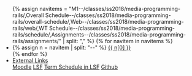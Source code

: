 
 <ul class="nav nav-tabs m-b-3">
 {% assign navitems = "M1--/classes/ss2018/media-programming-rails/,Overall Schedule--/classes/ss2018/media-programming-rails/overall-schedule/,Web--/classes/ss2018/media-programming-rails/web/,WT Schedule--/classes/ss2018/media-programming-rails/schedule/,Assignments--/classes/ss2018/media-programming-rails/assignments/" | split: "," %}
 {% for navitem in navitems %}
   <li class="nav-item">
     {% assign n = navitem | split: "--" %}
     <a class="nav-link {% if page.url == n[1] %}active{% endif %}" href="{{ site.baseurl }}{{ n[1] }}">{{ n[0] }}</a>
   </li>
 {% endfor %}
 <li class="nav-item dropdown">
     <a class="nav-link dropdown-toggle" data-toggle="dropdown" href="#" role="button" aria-haspopup="true" aria-expanded="false">External Links</a>
     <div class="dropdown-menu">
       <a class="dropdown-item" href="https://moodle.htw-berlin.de/course/view.php?id=15096">Moodle</a>
       <a class="dropdown-item" href="https://lsf.htw-berlin.de/qisserver/rds?state=wsearchv&search=2&veranstaltung.veranstid=131290">LSF</a>
       <a class="dropdown-item" href="https://lsf.htw-berlin.de/qisserver/rds?state=wplan&act=stg&pool=stg&P.subc=plan&k_abstgv.abstgvnr=312&idcol=k_abstgv.abstgvnr&idval=312&r_zuordabstgv.semvonint=1&k_abstgv.dtxt=internationale&missing=allTerms&r_zuordabstgv.sembisint=1&purge=n&getglobal=n&text=Internationale+Medieninformatik+%28M%29%2C+PrüfungsOrdnung+20162">Term Schedule in LSF</a>
       <a class="dropdown-item" href="https://github.com/htw-imi-m1-ss2018">Github</a>
     </div>
   </li>
 </ul>
